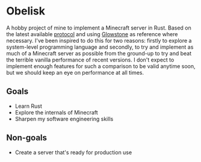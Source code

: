 # Obelisk
A hobby project of mine to implement a Minecraft server in Rust. Based on the latest available [protocol](https://wiki.vg) and using [Glowstone](https://github.com/GlowstoneMC/Glowstone) as reference where necessary. I've been inspired to do this for two reasons: firstly to explore a system-level programming language and secondly, to try and implement as much of a Minecraft server as possible from the ground-up to try and beat the terrible vanilla performance of recent versions. I don't expect to implement enough features for such a comparison to be valid anytime soon, but we should keep an eye on performance at all times.

## Goals
* Learn Rust
* Explore the internals of Minecraft
* Sharpen my software engineering skills

## Non-goals
* Create a server that's ready for production use


